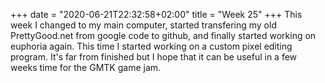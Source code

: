 +++
date = "2020-06-21T22:32:58+02:00"
title = "Week 25"
+++
This week I changed to my main computer, started transfering my old PrettyGood.net from google code to github, and finally started working on euphoria again. This time I started working on a custom pixel editing program. It's far from finished but I hope that it can be useful in a few weeks time for the GMTK game jam.
